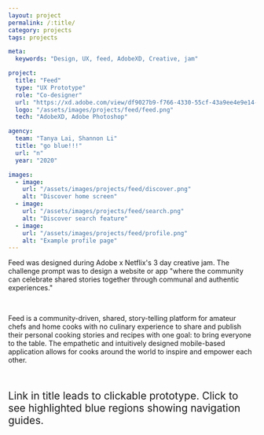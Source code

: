 ```yaml
---
layout: project
permalink: /:title/
category: projects
tags: projects

meta:
  keywords: "Design, UX, feed, AdobeXD, Creative, jam"

project:
  title: "Feed"
  type: "UX Prototype"
  role: "Co-designer"
  url: "https://xd.adobe.com/view/df9027b9-f766-4330-55cf-43a9ee4e9e14-a9a1/?fullscreen"
  logo: "/assets/images/projects/feed/feed.png"
  tech: "AdobeXD, Adobe Photoshop"

agency:
  team: "Tanya Lai, Shannon Li"
  title: "go blue!!!"
  url: "n"
  year: "2020"

images:
  - image:
    url: "/assets/images/projects/feed/discover.png"
    alt: "Discover home screen"
  - image:
    url: "/assets/images/projects/feed/search.png"
    alt: "Discover search feature"
  - image:
    url: "/assets/images/projects/feed/profile.png"
    alt: "Example profile page"
---
```

<p>Feed was designed during Adobe x Netflix's 3 day creative jam. The challenge prompt was to design a website or app "where the community can celebrate shared stories together through communal and authentic experiences."</p>
<br>
<p>Feed is a community-driven, shared, story-telling platform for amateur chefs and home cooks with no culinary experience to share and publish their personal cooking stories and recipes with one goal: to bring everyone to the table. The empathetic and intuitively designed mobile-based application allows for cooks around the world to inspire and empower each other. </p>
<br>
<p style="font-size: 1.3rem">Link in title leads to clickable prototype. Click to see highlighted blue regions showing navigation guides.</p>
